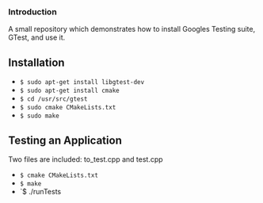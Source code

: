 ### Introduction

A small repository which demonstrates how to install Googles Testing suite, GTest, and use it.

## Installation

* `$ sudo apt-get install libgtest-dev`
* `$ sudo apt-get install cmake`
* `$ cd /usr/src/gtest`
* `$ sudo cmake CMakeLists.txt`
* `$ sudo make`

## Testing an Application

Two files are included: to_test.cpp and test.cpp

* `$ cmake CMakeLists.txt`
* `$ make`
* `$ ./runTests

